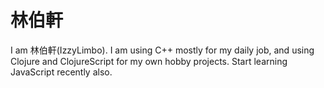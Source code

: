 # 林伯軒

I am 林伯軒(IzzyLimbo).
I am using C++ mostly for my daily job, and using Clojure and ClojureScript for my own hobby projects.
Start learning JavaScript recently also.
